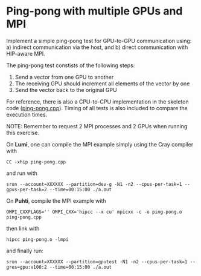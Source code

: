 # Ping-pong with multiple GPUs and MPI

Implement a simple ping-pong test for GPU-to-GPU communication using:
a) indirect communication via the host, and b) direct communication with
HIP-aware MPI.

The ping-pong test constists of the following steps:
  1. Send a vector from one GPU to another
  2. The receiving GPU should increment all elements of the vector by one
  3. Send the vector back to the original GPU

For reference, there is also a CPU-to-CPU implementation in the skeleton
code ([ping-pong.cpp](ping-pong.cpp)). Timing of all tests is also included to
compare the execution times.


NOTE: Remember to request 2 MPI processes and 2 GPUs when running this exercise. 

On **Lumi**, one can compile the MPI example simply using the Cray compiler with
```
CC -xhip ping-pong.cpp
```
and run with
```
srun --account=XXXXXX --partition=dev-g -N1 -n2 --cpus-per-task=1 --gpus-per-task=2 --time=00:15:00 ./a.out
```

On **Puhti**, compile the MPI example with
```
OMPI_CXXFLAGS='' OMPI_CXX='hipcc --x cu' mpicxx -c -o ping-pong.o ping-pong.cpp
```
then link with
```
hipcc ping-pong.o -lmpi
```
and finally run:
```
srun --account=XXXXXX --partition=gputest -N1 -n2 --cpus-per-task=1 --gres=gpu:v100:2 --time=00:15:00 ./a.out
```